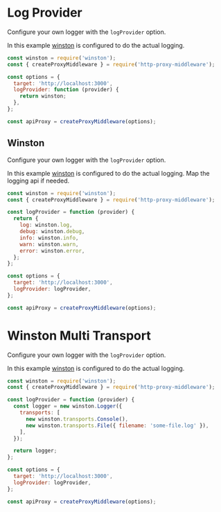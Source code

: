 # Log Provider

Configure your own logger with the `logProvider` option.

In this example [winston](https://www.npmjs.com/package/winston) is configured to do the actual logging.

```javascript
const winston = require('winston');
const { createProxyMiddleware } = require('http-proxy-middleware');

const options = {
  target: 'http://localhost:3000',
  logProvider: function (provider) {
    return winston;
  },
};

const apiProxy = createProxyMiddleware(options);
```

## Winston

Configure your own logger with the `logProvider` option.

In this example [winston](https://www.npmjs.com/package/winston) is configured to do the actual logging. Map the logging api if needed.

```javascript
const winston = require('winston');
const { createProxyMiddleware } = require('http-proxy-middleware');

const logProvider = function (provider) {
  return {
    log: winston.log,
    debug: winston.debug,
    info: winston.info,
    warn: winston.warn,
    error: winston.error,
  };
};

const options = {
  target: 'http://localhost:3000',
  logProvider: logProvider,
};

const apiProxy = createProxyMiddleware(options);
```

# Winston Multi Transport

Configure your own logger with the `logProvider` option.

In this example [winston](https://www.npmjs.com/package/winston) is configured to do the actual logging.

```javascript
const winston = require('winston');
const { createProxyMiddleware } = require('http-proxy-middleware');

const logProvider = function (provider) {
  const logger = new winston.Logger({
    transports: [
      new winston.transports.Console(),
      new winston.transports.File({ filename: 'some-file.log' }),
    ],
  });

  return logger;
};

const options = {
  target: 'http://localhost:3000',
  logProvider: logProvider,
};

const apiProxy = createProxyMiddleware(options);
```
